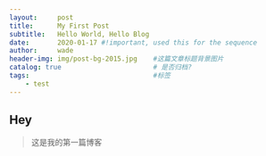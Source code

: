 ```yaml
---
layout:     post   				    
title:      My First Post 			
subtitle:   Hello World, Hello Blog 
date:       2020-01-17 #!important, used this for the sequence
author:     wade
header-img: img/post-bg-2015.jpg 	#这篇文章标题背景图片
catalog: true 						# 是否归档?
tags:								#标签
    - test
---
```


## Hey
>这是我的第一篇博客
